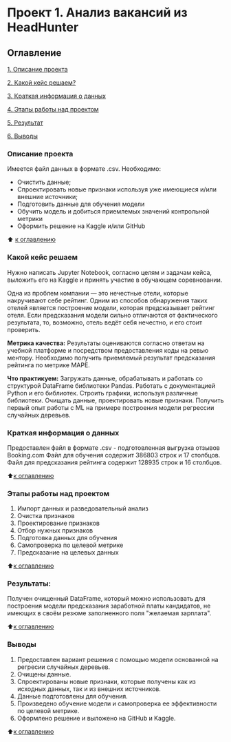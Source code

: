 # Проект 1. Анализ вакансий из HeadHunter

## Оглавление
[1. Описание проекта](https://github.com/VladYakov1ev/sf_data_science/blob/main/project_3/README.md#Описание-проекта)

[2. Какой кейс решаем?](https://github.com/VladYakov1ev/sf_data_science/blob/main/project_3/README.md#Какой-кейс-решаем)

[3. Краткая информация о данных](https://github.com/VladYakov1ev/sf_data_science/blob/main/project_3/README.md#Краткая-информация-о-данных)

[4. Этапы работы над проектом](https://github.com/VladYakov1ev/sf_data_science/blob/main/project_3/README.md#Этапы-работы-над-проектом)

[5. Результат](https://github.com/VladYakov1ev/sf_data_science/blob/main/project_3/README.md#Результаты)

[6. Выводы](https://github.com/VladYakov1ev/sf_data_science/blob/main/project_3/README.md#Выводы)

### Описание проекта
Имеется файл данных в формате .csv. Необходимо:

* Очистить данные;
* Спроектировать новые признаки используя уже имеющиеся и/или внешние источники;
* Подготовить данные для обучения модели
* Обучить модель и добиться приемлемых значений контрольной метрики
* Оформить решение на Kaggle и/или GitHub

:arrow_up: [к оглавлению](https://github.com/VladYakov1ev/sf_data_science/blob/main/project_3/README.md#Оглавление)


### Какой кейс решаем
Нужно написать Jupyter Notebook, согласно целям и задачам кейса, выложить его на Kaggle и принять участие в обучающем соревновании.

Одна из проблем компании — это нечестные отели, которые накручивают себе рейтинг. Одним из способов обнаружения таких отелей является построение модели, которая предсказывает рейтинг отеля. Если предсказания модели сильно отличаются от фактического результата, то, возможно, отель ведёт себя нечестно, и его стоит проверить.

**Метрика качества:**
Результаты оцениваются согласно ответам на учебной платформе и посредством предоставления коды на ревью ментору. Необходимо получить приемлемый результат предсказания рейтинга по метрике MAPE.

**Что практикуем:**
Загружать данные, обрабатывать и работать со структурой DataFrame библиотеки Pandas. Работать с документацией Python и его библиотек. Строить графики, используя различные библиотеки. Очищать данные, проектировать новые признаки. Получить первый опыт работы с ML на примере построения модели регрессии случайных деревьев.

### Краткая информация о данных
Предоставлен файл в формате .csv - подготовленная выгрузка отзывов Booking.com Файл для обучения содержит 386803 строк и 17 столбцов. Файл для предсказания рейтинга содержит 128935 строк и 16 столбцов.

:arrow_up:[к оглавлению](https://github.com/VladYakov1ev/sf_data_science/blob/main/project_3/README.md#Оглавление)

### Этапы работы над проектом
1. Импорт данных и разведовательный анализ
2. Очистка признаков
3. Проектирование признаков
4. Отбор нужных признаков
5. Подготовка данных для обучения
6. Самопроверка по целевой метрике
7. Предсказание на целевых данных

:arrow_up:[к оглавлению](https://github.com/VladYakov1ev/sf_data_science/blob/main/project_3/README.md#Оглавление)

### Результаты:
Получен очищенный DataFrame, который можно использовать для построения модели предсказания заработной платы кандидатов, не имеющих в своём резюме заполненного поля "желаемая зарплата".

:arrow_up:[к оглавлению](https://github.com/VladYakov1ev/sf_data_science/blob/main/project_3/README.md#Оглавление)

### Выводы
1. Предоставлен вариант решения с помощью модели основанной на регресии случайных деревьев.
2. Очищены данные.
3. Спроектированы новые признаки, которые получены как из исходных данных, так и из внешних источников.
4. Данные подготовлены для обучения.
5. Произведено обучение модели и самопроверка ее эффективности по целевой метрике.
6. Оформлено решение и выложено на GitHub и Kaggle.

:arrow_up:[к оглавлению](https://github.com/VladYakov1ev/sf_data_science/blob/main/project_3/README.md#Оглавление)
